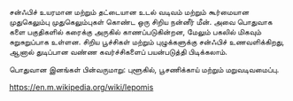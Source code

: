 சன்ஃபிச்
 உயரமான மற்றும் தட்டையான உடல் வடிவம் மற்றும் கூர்மையான முதுகெலும்பு முதுகெலும்புகள் கொண்ட ஒரு சிறிய நன்னீர் மீன். அவை பொதுவாக களை பகுதிகளில் கரைக்கு அருகில் காணப்படுகின்றன, மேலும் பகலில் மிகவும் சுறுசுறுப்பாக உள்ளன. சிறிய பூச்சிகள் மற்றும் புழுக்களுக்கு சன்ஃபிச் உணவளிக்கிறது, ஆனால் துடிப்பான வண்ண கவர்ச்சிகளைப் பயன்படுத்தி பிடிக்கலாம்.

 பொதுவான இனங்கள் பின்வருமாறு: புளூகில், பூசணிக்காய் மற்றும் மறுவடிவமைப்பு.

 https://en.m.wikipedia.org/wiki/lepomis
